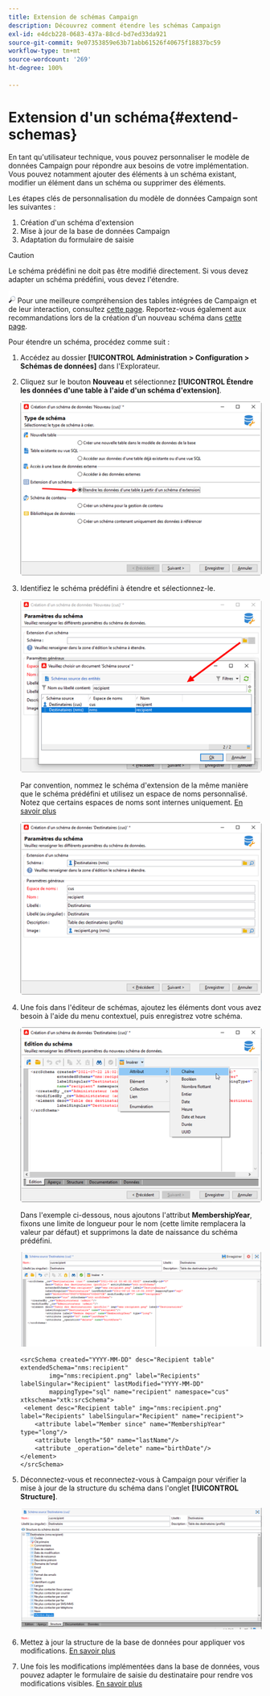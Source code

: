 ```yaml
---
title: Extension de schémas Campaign
description: Découvrez comment étendre les schémas Campaign
exl-id: e4dcb228-0683-437a-88cd-bd7ed33da921
source-git-commit: 9e07353859e63b71abb61526f40675f18837bc59
workflow-type: tm+mt
source-wordcount: '269'
ht-degree: 100%

---
```


# Extension d&#39;un schéma{#extend-schemas}

En tant qu&#39;utilisateur technique, vous pouvez personnaliser le modèle de données Campaign pour répondre aux besoins de votre implémentation. Vous pouvez notamment ajouter des éléments à un schéma existant, modifier un élément dans un schéma ou supprimer des éléments.

Les étapes clés de personnalisation du modèle de données Campaign sont les suivantes :

1. Création d&#39;un schéma d&#39;extension
1. Mise à jour de la base de données Campaign
1. Adaptation du formulaire de saisie

>[!CAUTION]
>Le schéma prédéfini ne doit pas être modifié directement. Si vous devez adapter un schéma prédéfini, vous devez l&#39;étendre.

![](../assets/do-not-localize/glass.png) Pour une meilleure compréhension des tables intégrées de Campaign et de leur interaction, consultez [cette page](datamodel.md). Reportez-vous également aux recommandations lors de la création d&#39;un nouveau schéma dans [cette page](create-schema.md).

Pour étendre un schéma, procédez comme suit :

1. Accédez au dossier **[!UICONTROL Administration > Configuration > Schémas de données]** dans l&#39;Explorateur.
1. Cliquez sur le bouton **Nouveau** et sélectionnez **[!UICONTROL Étendre les données d&#39;une table à l&#39;aide d&#39;un schéma d&#39;extension]**.

   ![](assets/extend-schema-option.png)

1. Identifiez le schéma prédéfini à étendre et sélectionnez-le.

   ![](assets/extend-schema-select.png)

   Par convention, nommez le schéma d&#39;extension de la même manière que le schéma prédéfini et utilisez un espace de noms personnalisé.  Notez que certains espaces de noms sont internes uniquement. [En savoir plus](schemas.md#reserved-namespaces)

   ![](assets/extend-schema-validate.png)

1. Une fois dans l&#39;éditeur de schémas, ajoutez les éléments dont vous avez besoin à l&#39;aide du menu contextuel, puis enregistrez votre schéma.

   ![](assets/extend-schema-edit.png)

   Dans l&#39;exemple ci-dessous, nous ajoutons l&#39;attribut **MembershipYear**, fixons une limite de longueur pour le nom (cette limite remplacera la valeur par défaut) et supprimons la date de naissance du schéma prédéfini.

   ![](assets/extend-schema-sample.png)

   ```
   <srcSchema created="YYYY-MM-DD" desc="Recipient table" extendedSchema="nms:recipient"
           img="nms:recipient.png" label="Recipients" labelSingular="Recipient" lastModified="YYYY-MM-DD"
           mappingType="sql" name="recipient" namespace="cus" xtkschema="xtk:srcSchema">
    <element desc="Recipient table" img="nms:recipient.png" label="Recipients" labelSingular="Recipient" name="recipient">
       <attribute label="Member since" name="MembershipYear" type="long"/>
       <attribute length="50" name="lastName"/>
       <attribute _operation="delete" name="birthDate"/>
   </element>
   </srcSchema>
   ```

1. Déconnectez-vous et reconnectez-vous à Campaign pour vérifier la mise à jour de la structure du schéma dans l&#39;onglet **[!UICONTROL Structure]**.

   ![](assets/extend-schema-structure.png)

1. Mettez à jour la structure de la base de données pour appliquer vos modifications. [En savoir plus](update-database-structure.md)

1. Une fois les modifications implémentées dans la base de données, vous pouvez adapter le formulaire de saisie du destinataire pour rendre vos modifications visibles. [En savoir plus](forms.md)

